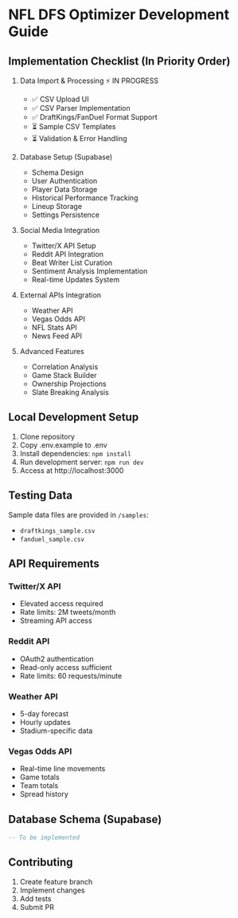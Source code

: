 # NFL DFS Optimizer Development Guide

## Implementation Checklist (In Priority Order)

1. Data Import & Processing ⚡️ IN PROGRESS
   - ✅ CSV Upload UI
   - ✅ CSV Parser Implementation
   - ✅ DraftKings/FanDuel Format Support
   - ⏳ Sample CSV Templates
   - ⏳ Validation & Error Handling

2. Database Setup (Supabase)
   - Schema Design
   - User Authentication
   - Player Data Storage
   - Historical Performance Tracking
   - Lineup Storage
   - Settings Persistence

3. Social Media Integration
   - Twitter/X API Setup
   - Reddit API Integration
   - Beat Writer List Curation
   - Sentiment Analysis Implementation
   - Real-time Updates System

4. External APIs Integration
   - Weather API
   - Vegas Odds API
   - NFL Stats API
   - News Feed API

5. Advanced Features
   - Correlation Analysis
   - Game Stack Builder
   - Ownership Projections
   - Slate Breaking Analysis

## Local Development Setup

1. Clone repository
2. Copy .env.example to .env
3. Install dependencies: `npm install`
4. Run development server: `npm run dev`
5. Access at http://localhost:3000

## Testing Data

Sample data files are provided in `/samples`:
- `draftkings_sample.csv`
- `fanduel_sample.csv`

## API Requirements

### Twitter/X API
- Elevated access required
- Rate limits: 2M tweets/month
- Streaming API access

### Reddit API
- OAuth2 authentication
- Read-only access sufficient
- Rate limits: 60 requests/minute

### Weather API
- 5-day forecast
- Hourly updates
- Stadium-specific data

### Vegas Odds API
- Real-time line movements
- Game totals
- Team totals
- Spread history

## Database Schema (Supabase)

```sql
-- To be implemented
```

## Contributing

1. Create feature branch
2. Implement changes
3. Add tests
4. Submit PR